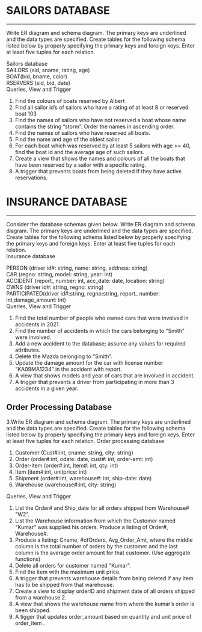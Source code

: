 <h1>SAILORS DATABASE</h1>
<hr/>

Write ER diagram and schema diagram. The primary keys are underlined and the data types are specified. Create tables for the following schema listed below by properly specifying the primary keys and foreign keys. Enter at least five tuples for each relation.<br >

Sailors database<br >
SAILORS (sid, sname, rating, age)<br >
BOAT(bid, bname, color)<br >
RSERVERS (sid, bid, date)<br >
Queries, View and Trigger<br >

<ol>
<li>Find the colours of boats reserved by Albert</li>
<li>Find all sailor id’s of sailors who have a rating of at least 8 or reserved boat 103</li>
<li>Find the names of sailors who have not reserved a boat whose name contains the string “storm”. Order the names in ascending order.</li>
<li>Find the names of sailors who have reserved all boats.</li>
<li>Find the name and age of the oldest sailor.</li>
<li>For each boat which was reserved by at least 5 sailors with age >= 40, find the boat id and the average age of such sailors.</li>
<li>Create a view that shows the names and colours of all the boats that have been reserved by a sailor with a specific rating.</li>
<li>A trigger that prevents boats from being deleted If they have active reservations.</li>
</ol>

<h1>INSURANCE DATABASE</h1>
<hr/>

Consider the database schemas given below. Write ER diagram and schema diagram. The primary keys are underlined and the data types are specified. Create tables for the following schema listed below by properly specifying the primary keys and foreign keys. Enter at least five tuples for each relation.<br >
Insurance database<br >

PERSON (driver id#: string, name: string, address: string)<br >
CAR (regno: string, model: string, year: int)<br >
ACCIDENT (report_ number: int, acc_date: date, location: string)<br >
OWNS (driver id#: string, regno: string)<br >
PARTICIPATED(driver id#:string, regno:string, report_ number: int,damage_amount: int)<br >
Queries, View and Trigger<br >
<ol>
<li>Find the total number of people who owned cars that were involved in accidents in 2021.</li>
<li>Find the number of accidents in which the cars belonging to “Smith” were involved.</li>
<li>Add a new accident to the database; assume any values for required attributes.</li>
<li>Delete the Mazda belonging to “Smith”.</li>
<li>Update the damage amount for the car with license number “KA09MA1234” in the accident with report.</li>
<li>A view that shows models and year of cars that are involved in accident.</li>
<li>A trigger that prevents a driver from participating in more than 3 accidents in a given year.</li>
</ol>

## Order Processing Database 
3.Write ER diagram and schema diagram. The primary keys are underlined and the data types are specified.
Create tables for the following schema listed below by properly specifying the primary keys and foreign keys.
Enter at least five tuples for each relation.
Order processing database

1. Customer (Cust#:int, cname: string, city: string)
2. Order (order#:int, odate: date, cust#: int, order-amt: int)
3. Order-item (order#:int, Item#: int, qty: int)
4. Item (item#:int, unitprice: int)
5. Shipment (order#:int, warehouse#: int, ship-date: date)
6. Warehouse (warehouse#:int, city: string)

Queries, View and Trigger

1. List the Order# and Ship\_date for all orders shipped from Warehouse# "W2". 
2. List the Warehouse information from which the Customer named "Kumar" was supplied his orders. Produce a listing of Order#, Warehouse#. 
3. Produce a listing: Cname, #ofOrders, Avg\_Order\_Amt, where the middle column is the total number of orders by the customer and the last column is the average order amount for that customer. (Use aggregate functions) 
4. Delete all orders for customer named "Kumar". 
5. Find the item with the maximum unit price. 
6. A trigger that prevents warehouse details from being deleted if any item has to be shipped from that warehouse. 
7. Create a view to display orderID and shipment date of all orders shipped from a warehouse 2. 
8. A view that shows the warehouse name from where the kumar’s order is been shipped.
9. A tigger that updates order\_amount based on quantity and unit price of order\_item .
